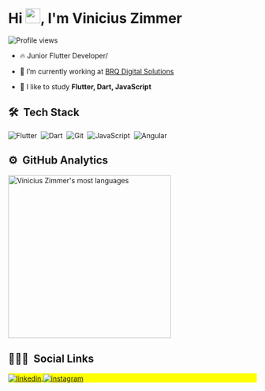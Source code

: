 <h1 align="left">Hi <img src="https://raw.githubusercontent.com/kaueMarques/kaueMarques/master/hi.gif" width="30px">, I'm Vinicius Zimmer</h1> 
<p align="left"> <img src="https://komarev.com/ghpvc/?username=ViniciusZimmer&color=green" alt="Profile views" /> </p>

- 🔥 Junior Flutter Developer/

- 🔭 I’m currently working at [BRQ Digital Solutions](https://www.linkedin.com/company/brq/mycompany/)

- 💬 I like to study **Flutter, Dart, JavaScript**

## 🛠 &nbsp;Tech Stack

![Flutter](https://img.shields.io/badge/-Flutter-05122A?style=flat&logo=flutter)&nbsp;
![Dart](https://img.shields.io/badge/-Dart-05122A?style=flat&logo=dart)&nbsp;
![Git](https://img.shields.io/badge/-Git-05122A?style=flat&logo=git)&nbsp;
![JavaScript](https://img.shields.io/badge/-JavaScript-05122A?style=flat&logo=javascript)&nbsp;
![Angular](https://img.shields.io/badge/-Angular-05122A?style=flat&logo=angular)&nbsp;

## ⚙️ &nbsp;GitHub Analytics

<p align="left">
<img width="330em" src="https://github-readme-stats.vercel.app/api/top-langs/?username=ViniciusZimmer&layout=compact&theme=vision-friendly-dark" alt="Vinicius Zimmer's most languages"/>
</p>

## 👨🏽‍🦲 &nbsp;Social Links

<p align="left" style="background:yellow">
<a href="https://linkedin.com/in/vinicius-zimmer" target="_blank">
  <img align="center" src="https://img.shields.io/badge/-ViniciusZimmer-05122A?style=flat&logo=linkedin" alt="linkedin"/>
</a>
<a href="https://instagram.com/vini.zimmer" target="_blank">
 <img align="center" src="https://img.shields.io/badge/-vini.zimmer-05122A?style=flat&logo=instagram" alt="instagram"/>
</a>
</p>
